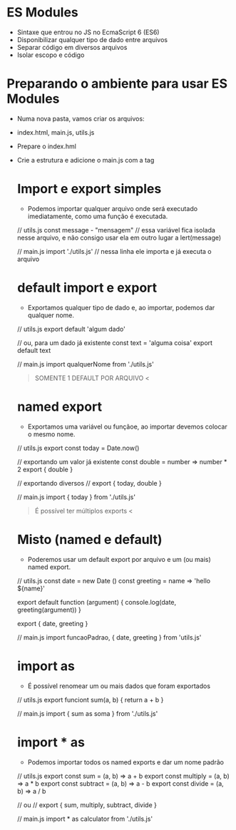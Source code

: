 # ES Modules 
 * Sintaxe que entrou no JS no EcmaScript 6 (ES6) 
 * Disponibilizar qualquer tipo de dado entre arquivos 
 * Separar código em diversos arquivos 
 * Isolar escopo e código 

# Preparando o ambiente para usar ES Modules 
 * Numa nova pasta, vamos criar os arquivos:
  - index.html, main.js, utils.js 

 * Prepare o index.hml
  - Crie a estrutura e adicione o main.js com a tag <script> 

 * Habilite a tag script para utilizar a sintaxe 
  - Adicionaremos o atributo type="module" à tag script 
 // para usar, precisamos adicionar o atributo 
 // type="module" no nosso script principal 
<script src="main.js" type="module"></script> 

# Import e export simples 
 * Podemos importar qualquer arquivo onde será executado imediatamente, como uma função é executada.

 // utils.js 
 const message - "mensagem" // essa variável fica isolada nesse arquivo, e não consigo usar ela em outro lugar 
 a lert(message) 

 // main.js 
 import './utils.js' // nessa linha ele importa e já executa o arquivo

# default import e export 
 * Exportamos qualquer tipo de dado e, ao importar, podemos dar qualquer nome.

 // utils.js 
 export default 'algum dado' 
 
 // ou, para um dado já existente 
 const text = 'alguma coisa' 
 export default text 

 // main.js
 import qualquerNome from './utils.js' 

 > SOMENTE 1 DEFAULT POR ARQUIVO < 

# named export 
 * Exportamos uma variável ou funçãoe, ao importar devemos colocar o mesmo nome.

 // utils.js
 export const today = Date.now() 

 // exportando um valor já existente 
 const double = number => number * 2 
 export { double } 

 // exportando diversos
 // export { today, double } 

 // main.js
 import { today } from './utils.js' 

 > É possível ter múltiplos exports <

# Misto (named e default) 
 * Poderemos usar um default export por arquivo e um (ou mais) named export. 

 // utils.js 
 const date = new Date () 
 const greeting = name => 'hello ${name}' 

 export default function (argument) { 
  console.log(date, greeting(argument)) } 

 export { date, greeting } 

 // main.js 
 import funcaoPadrao, { date, greeting } from 'utils.js' 

# import as 
 * É possível renomear um ou mais dados que foram exportados 

 // utils.js 
 export funciont sum(a, b) { 
  return a + b } 

 // main.js 
 import { sum as soma } from './utils.js' 

# import * as 
 * Podemos importar todos os named exports e dar um nome padrão 

 // utils.js 
 export const sum = (a, b) => a + b 
 export const multiply = (a, b) => a * b
 export const subtract = (a, b) => a - b 
 export const divide = (a, b) => a / b 

 // ou 
 // export { sum, multiply, subtract, divide } 

 // main.js 
 import * as calculator from './utils.js'    
